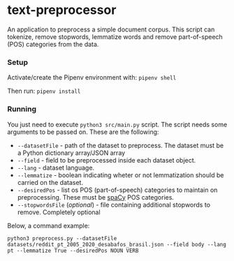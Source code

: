 # text-preprocessor
An application to preprocess a simple document corpus. This script can tokenize, remove stopwords, lemmatize words and remove part-of-speech (POS) categories from the data.

### Setup
Activate/create the Pipenv environment with: ```pipenv shell```

Then run: ```pipenv install```


### Running
You just need to execute ```python3 src/main.py``` script. The script needs some arguments to be passed on. These are the following:

* ```--datasetFile``` - path of the dataset to preprocess. The dataset must be a Python dictionary array/JSON array
* ```--field``` - field to be preprocessed inside each dataset object.
* ```--lang``` - dataset language.
* ```--lemmatize``` - boolean indicating wheter or not lemmatization should be carried on the dataset.
* ```--desiredPos``` - list os POS (part-of-speech) categories to maintain on preprocessing. These must be [spaCy](https://spacy.io) POS categories.
* ```--stopwordsFile``` (*optional*) - file containing additional stopwords to remove. Completely optional

Below, a command example:

```python3 preprocess.py --datasetFile datasets/reddit_pt_2005_2020_desabafos_brasil.json --field body --lang pt --lemmatize True --desiredPos NOUN VERB```
